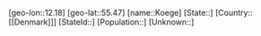 ﻿---
location: [55.47,12.18]
mapzoom: [7,12] 
mapmarker: city 
type: City
tags:
- geo/City


SpocWebEntityId: 31528
isDeleted: false
confidential: public

---
[geo-lon::12.18]
[geo-lat::55.47]
[name::Koege]
[State::]
[Country::[[Denmark]]]
[StateId::]
[Population::]
[Unknown::]

